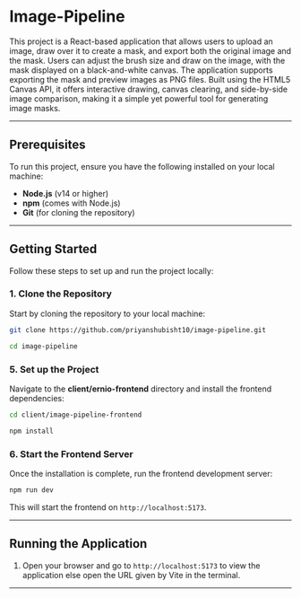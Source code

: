 # Image-Pipeline
This project is a React-based application that allows users to upload an image, draw over it to create a mask, and export both the original image and the mask. Users can adjust the brush size and draw on the image, with the mask displayed on a black-and-white canvas. The application supports exporting the mask and preview images as PNG files. Built using the HTML5 Canvas API, it offers interactive drawing, canvas clearing, and side-by-side image comparison, making it a simple yet powerful tool for generating image masks.

---

## Prerequisites

To run this project, ensure you have the following installed on your local machine:

- **Node.js** (v14 or higher)
- **npm** (comes with Node.js)
- **Git** (for cloning the repository)

---

## Getting Started

Follow these steps to set up and run the project locally:

### 1. Clone the Repository
Start by cloning the repository to your local machine:
```bash
git clone https://github.com/priyanshubisht10/image-pipeline.git
```
```bash
cd image-pipeline
```

### 5. Set up the Project

Navigate to the **client/ernio-frontend** directory and install the frontend dependencies:

```bash
cd client/image-pipeline-frontend
```
```bash
npm install
```


### 6. Start the Frontend Server

Once the installation is complete, run the frontend development server:

```bash
npm run dev
```


This will start the frontend on `http://localhost:5173`.

---

## Running the Application

1. Open your browser and go to `http://localhost:5173` to view the application else open the URL given by Vite in the terminal.

---



